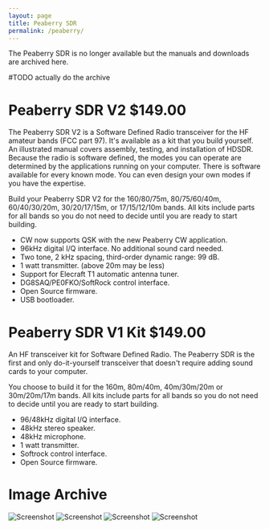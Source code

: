 ```yaml
---
layout: page
title: Peaberry SDR
permalink: /peaberry/
---
```

The Peaberry SDR is no longer available but the manuals and downloads are archived here.

#TODO actually do the archive

# Peaberry SDR V2 $149.00

The Peaberry SDR V2 is a Software Defined Radio transceiver for the HF amateur bands (FCC part 97). It's available as a kit that you build yourself. An illustrated manual covers assembly, testing, and installation of HDSDR. Because the radio is software defined, the modes you can operate are determined by the applications running on your computer. There is software available for every known mode. You can even design your own modes if you have the expertise.

Build your Peaberry SDR V2 for the 160/80/75m, 80/75/60/40m, 60/40/30/20m, 30/20/17/15m, or 17/15/12/10m bands. All kits include parts for all bands so you do not need to decide until you are ready to start building.

 - CW now supports QSK with the new Peaberry CW application.
 - 96kHz digital I/Q interface. No additional sound card needed.
 - Two tone, 2 kHz spacing, third-order dynamic range: 99 dB.
 - 1 watt transmitter. (above 20m may be less)
 - Support for Elecraft T1 automatic antenna tuner.
 - DG8SAQ/PE0FKO/SoftRock control interface.
 - Open Source firmware.
 - USB bootloader.

# Peaberry SDR V1 Kit $149.00

An HF transceiver kit for Software Defined Radio. The Peaberry SDR is the first and only do-it-yourself transceiver that doesn't require adding sound cards to your computer.

You choose to build it for the 160m, 80m/40m, 40m/30m/20m or 30m/20m/17m bands. All kits include parts for all bands so you do not need to decide until you are ready to start building.

 - 96/48kHz digital I/Q interface.
 - 48kHz stereo speaker.
 - 48kHz microphone.
 - 1 watt transmitter.
 - Softrock control interface.
 - Open Source firmware.

# Image Archive

![Screenshot](../assets/peaberryV2_LRG.jpg)
![Screenshot](../assets/peaberrycomplete_LRG.jpg)
![Screenshot](../assets/pb_acrylic_3030_LRG.jpg)
![Screenshot](../assets/pb60403020_LRG.jpg)
